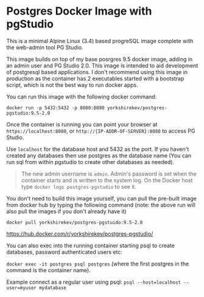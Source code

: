 Postgres Docker Image with pgStudio
===================================

This is a minimal Alpine Linux (3.4) based progreSQL image complete with the web-admin tool PG Studio.

This image builds on top of my base posrgres 9.5 docker image, adding in an admin user and PG Studio 2.0. This image is intended to aid development of postgresql based applications. I don't recommend using this image in production as the container has 2 executables started with a bootstrap script, which is not the best way to run docker apps.

You can run this image with the following docker command:

`docker run -p 5432:5432 -p 8080:8080 yorkshirekev/postgres-pgstudio:9.5-2.0`

Once the container is running you can point your browser at `https://localhost:8080`, or `http://{IP-ADDR-OF-SERVER}:8080` to access PG Studio.

Use `localhost` for the database host and 5432 as the port. If you haven't created any databases then use postgres as the database name (You can run sql from within pgstudio to create other databases as needed).

> The new admin username is `admin`. Admin's password is set when the
> container starts and is written to the system log. On the Docker host
> type `docker logs postgres-pgstudio` to see it.

You don't need to build this image yourself, you can pull the pre-built image from docker hub by typing the following command (note: the above run will also pull the images if you don't already have it)

`docker pull yorkshirekev/postgres-pgstuido:9.5-2.0`

https://hub.docker.com/r/yorkshirekev/postgres-pgstudio/

You can also exec into the running container starting psql to create databases, password authenticated users etc:

`docker exec -it postgres psql postgres` (where the first postgres in the command is the container name).

Example connect as a regular user using psql:
`psql --host=localhost --user=myuser mydatabase`
